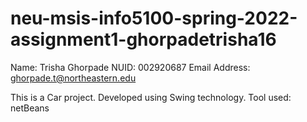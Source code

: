 # neu-msis-info5100-spring-2022-assignment1-ghorpadetrisha16
Name: Trisha Ghorpade
NUID: 002920687
Email Address: ghorpade.t@northeastern.edu

This is a Car project. Developed using Swing technology.
Tool used: netBeans
